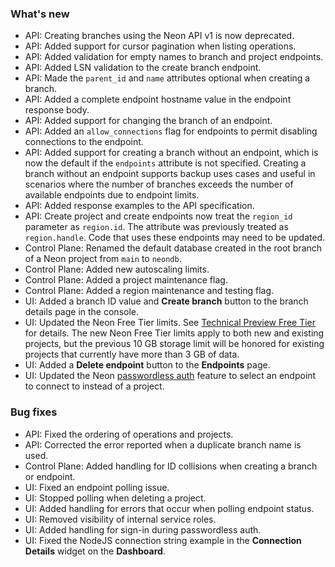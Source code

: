 ### What's new

- API: Creating branches using the Neon API v1 is now deprecated.
- API: Added support for cursor pagination when listing operations.
- API: Added validation for empty names to branch and project endpoints.
- API: Added LSN validation to the create branch endpoint.
- API: Made the `parent_id` and `name` attributes optional when creating a branch.
- API: Added a complete endpoint hostname value in the endpoint response body.
- API: Added support for changing the branch of an endpoint.
- API: Added an `allow_connections` flag for endpoints to permit disabling connections to the endpoint.
- API: Added support for creating a branch without an endpoint, which is now the default if the `endpoints` attribute is not specified. Creating a branch without an endpoint supports backup uses cases and useful in scenarios where the number of branches exceeds the number of available endpoints due to endpoint limits.
- API: Added response examples to the API specification.
- API: Create project and create endpoints now treat the `region_id` parameter as `region.id`. The attribute was previously treated as `region.handle`. Code that uses these endpoints may need to be updated.
- Control Plane: Renamed the default database created in the root branch of a Neon project from `main` to `neondb`.
- Control Plane: Added new autoscaling limits.
- Control Plane: Added a project maintenance flag.
- Control Plane: Added a region maintenance and testing flag.
- UI: Added a branch ID value and **Create branch** button to the branch details page in the console.
- UI: Updated the Neon Free Tier limits. See [Technical Preview Free Tier](/docs/introduction/free-tier/) for details. The new Neon Free Tier limits apply to both new and existing projects, but the previous 10 GB storage limit will be honored for existing projects that currently have more than 3 GB of data.
- UI: Added a **Delete endpoint** button to the **Endpoints** page.
- UI: Updated the Neon [passwordless auth](/docs/connect/passwordless-connect/) feature to select an endpoint to connect to instead of a project.

### Bug fixes

- API: Fixed the ordering of operations and projects.
- API: Corrected the error reported when a duplicate branch name is used.
- Control Plane: Added handling for ID collisions when creating a branch or endpoint.
- UI: Fixed an endpoint polling issue.
- UI: Stopped polling when deleting a project.
- UI: Added handling for errors that occur when polling endpoint status.
- UI: Removed visibility of internal service roles.
- UI: Added handling for sign-in during passwordless auth.
- UI: Fixed the NodeJS connection string example in the **Connection Details** widget on the **Dashboard**.
